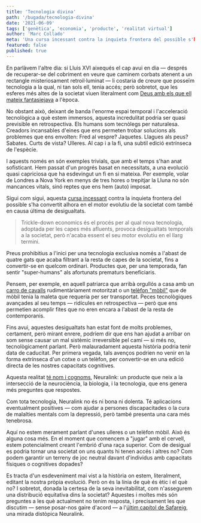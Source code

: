 ```yaml
---
title: 'Tecnologia divina'
path: '/bugada/tecnologia-divina'
date: '2021-06-09'
tags: ['genètica', 'economia', 'producte', 'realitat virtual']
author: 'Marc Collado'
meta: 'Una cursa incessant contra la inquieta frontera del possible s'ha convertit alhora en el motor evolutiu de la societat com també en causa última de desigualtats.'
featured: false
published: true
---
```


En parlàvem l'altre dia: si Lluis XVI aixequés el cap avui en dia — després de recuperar-se del cobriment en veure que caminem corbats atenent a un rectangle misteriosament retroil·luminat — li costaria de creure que posseïm tecnologia a la qual, ni tan sols ell, tenia accés; però sobretot, que les esferes més altes de la societat viuen literalment com [Deus amb els que ell mateix fantasiejava](https://www.safareig.fm/bugada/anuncis-al-metavers) a l'època.

No obstant això, deixant de banda l'enorme espai temporal i l'acceleració tecnològica a què estem immersos, aquesta incredulitat podria ser quasi previsible en retrospectiva. Els humans som tecnòlegs per naturalesa. Creadors incansables d'eines que ens permeten trobar solucions als problemes que ens envolten: Fred al vespre? Jaquetes. Llagues als peus? Sabates. Curts de vista? Ulleres. Al cap i a la fi, una subtil edició extrínseca de l'espècie.

I aquests només en són exemples trivials, que amb el temps s'han anat sofisticant. Hem passat d'un progrés basat en necessitats, a una evolució quasi capriciosa que ha esdevingut un fi en si mateixa. Per exemple, volar de Londres a Nova York en menys de tres hores o trepitjar la Lluna no són mancances vitals, sinó reptes que ens hem (auto) imposat.

Sigui com sigui, aquesta [cursa incessant](https://www.safareig.fm/38) contra la inquieta frontera del possible s'ha convertit alhora en el motor evolutiu de la societat com també en causa última de desigualtats.

> Trickle-down economics és el procés per al qual nova tecnologia, adoptada per les capes més afluents, provoca desigualtats temporals a la societat, però n'acaba essent el seu motor evolutiu en el llarg termini.

Preus prohibitius a l'inici per una tecnologia exclusiva només a l'abast de quatre gats que acaba filtrant a la resta de capes de la societat, fins a convertir-se en quelcom ordinari. Productes que, per una temporada, fan sentir "super-humans" als afortunats prematurs beneficiaris.

Pensem, per exemple, en aquell patriarca que arribà orgullós a casa amb un [carro de cavalls](https://en.wikipedia.org/wiki/Ford_Model_T) rudimentàriament motoritzat o un [telèfon "mòbil"](https://en.wikipedia.org/wiki/Motorola_DynaTAC) que de mòbil tenia la maleta que requeria per ser transportat. Peces tecnològiques avançades al seu temps — ridícules en retrospectiva — però que ens permetien acomplir fites que no eren encara a l'abast de la resta de contemporanis.

Fins avui, aquestes desigualtats han estat font de molts problemes, certament, però mirant enrere, podríem dir que ens han ajudat a arribar on som sense causar un mal sistèmic irreversible pel camí — si més no, tecnològicament parlant. Però malauradament aquesta història podria tenir data de caducitat. Per primera vegada, tals avenços podrien no venir en la forma extrínseca d'un cotxe o un telèfon, per convertir-se en una edició directa de les nostres capacitats cognitives.

Aquesta realitat [té nom i cognoms](https://www.safareig.fm/37), Neuralink: un producte que neix a la intersecció de la neurociència, la biologia, i la tecnologia, que ens genera més preguntes que respostes.

Com tota tecnologia, Neuralink no és ni bona ni dolenta. Té aplicacions eventualment positives — com ajudar a persones discapacitades o la cura de malalties mentals com la depressió, però també presenta una cara més tenebrosa.

Aquí no estem merament parlant d'unes ulleres o un telèfon mòbil. Això és alguna cosa més. En el moment que comencem a "jugar" amb el cervell, estem potencialment creant l'embrió d'una raça superior. Com de desigual es podria tornar una societat on uns quants hi tenen accés i altres no? Com podem garantir un terreny de joc neutral davant d'individus amb capacitats físiques o cognitives dopades?

Es tracta d'un esdeveniment mai vist a la història on estem, literalment, editant la nostra pròpia evolució. Però on és la línia de què és ètic i el què no? I sobretot, donada la certesa de la seva inevitabilitat, com n'assegurem una distribució equitativa dins la societat? Aquestes i moltes més són preguntes a les què actualment no tenim resposta, i precisament les que discutim — sense posar-nos gaire d'acord — a l'[últim capítol de Safareig](https://www.safareig.fm/38), una mirada distòpica Neuralink.
